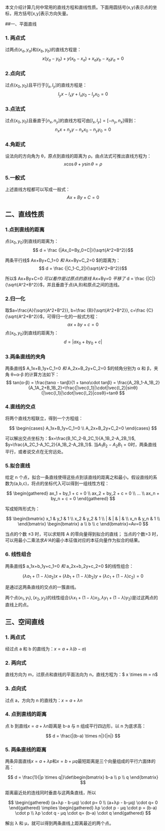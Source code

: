 本文介绍计算几何中常用的直线方程和直线性质。下面用圆括号(x,y)表示点的坐标，用方括号[x,y]表示方向矢量。

##一、平面直线

### 1. 两点式

过两点$(x_a,y_a)$和$(x_b,y_b)$的直线方程是：
$$ x(y_a-y_b) + y(x_b-x_a) + x_ay_b - x_by_a = 0 $$

### 2.点向式

过点$(x_0,y_0)$且平行于$[l_x,l_y]$的直线方程是：
$$ l_yx - l_xy + l_xy_0 - l_yx_0 = 0 $$

### 3.点法式

过点$(x_0,y_0)$且垂直于$[n_x,n_y]$的直线方程可由$[ l_x,l_y]=[-n_y,n_x]$得到：
$$ n_xx + n_yy - n_xx_0 - n_yy_0 = 0 $$

### 4.角距式

设法向的方向角为 θ，原点到直线的距离为 ρ。由点法式可推出直线方程为：
$$ x\cos θ + y\sin θ = ρ$$

### 5.一般式

上述直线方程都可以写成一般式：
$$ Ax+By+C=0 $$

## 二、直线性质

### 1.点到直线的距离

点$(x_0,y_0)$到直线的距离为：
$$ d = \frac {|Ax_0+By_0+C|}{\sqrt{A^2+B^2}}$$

两条平行线$ Ax+By+C_1=0 $和$ Ax+By+C_2=0 $的距离为：
$$ d = \frac {|C_1-C_2|}{\sqrt{A^2+B^2}}$$

所以$ Ax+By+C=0 $可以看作是过原点的直线$ Ax+By=0 $平移了$ d = \frac {|C|}{\sqrt{A^2+B^2}}$，并且垂直于点(A,B)和原点之间的连线。

### 2.归一化

取$a=\frac{A}{\sqrt{A^2+B^2}}, b=\frac {B}{\sqrt{A^2+B^2}}, c=\frac {C}{\sqrt{A^2+B^2}}$，可得归一化的一般式方程：
$$ ax+by+c=0 $$
点$(x_0,y_0)$到直线的距离为：
$$ d = |ax_0+by_0+c|$$

### 3.两条直线的夹角

两条直线$ A_1x+B_1y+C_1=0 $和$ A_2x+B_2y+C_2=0 $的倾角分别为 α 和 β，夹角 θ=α-β 的计算方法如下：
$$ tan(α-β) = \frac{tanα - tanβ}{1 + tanα\cdot tanβ} = \frac{A_2B_1-A_1B_2}{A_1A_2+B_1B_2}=\frac{|\vec{l_1}|\cdot|\vec{l_2}|sinθ}{|\vec{l_1}|\cdot|\vec{l_2}|cosθ}=tanθ $$

### 4.直线的交点

将两个直线方程联立，得到一个方程组：

$$
\begin{cases}
A_1x+B_1y+C_1=0 \\
A_2x+B_2y+C_2=0
\end{cases}
$$

可以解出交点坐标为：$x=\frac{B_1C_2-B_2C_1}{A_1B_2-A_2B_1}$, $y=\frac{A_2C_1-A_1C_2}{A_1B_2-A_2B_1}$.
当$A_1B_2-A_2B_1=0$时，两条直线平行，或者说交点在无穷远处。

### 5.拟合直线

给定 n 个点，拟合一条直线使得这些点到该直线的距离之和最小。假设直线的系数为(a,b,c)，将点的坐标代入可以得到一组线性方程：

$$
\begin{gathered}
ax_1 + by_1 + c = 0 \\
ax_2 + by_2 + c = 0 \\
... \\
ax_n + by_n + c = 0
\end{gathered}
$$

写成矩阵形式为：

$$
\begin{bmatrix}
   x_1 & y_1 & 1 \\
   x_2 & y_2 & 1 \\
   | & | & | & \\
   x_n & y_n & 1 \\
\end{bmatrix}
\begin{bmatrix}
   a \\ b \\ c
\end{bmatrix}=Av=0
$$

当点的个数 ≤3 时，可以求矩阵 A 的零向量得到拟合的直线；
当点的个数>3 时，可以用最小二乘法求$AᵀA$的最小本征值对应的本征向量作为拟合的结果。

### 6. 线性组合

两条直线$ a_1x+b_1y+c_1=0 $和$ a_2x+b_2y+c_2=0 $的线性组合：

$$
(λa_1+(1-λ)a_2)x + (λb_1+(1-λ)b_2)y +(λc_1+(1-λ)c_2) = 0
$$

是通过这两条直线的交点的一簇直线。

两个点$(x_1,y_1),(x_2,y_2)$的线性组合$(λx_1+(1-λ)x_2, λy_1+(1-λ)y_2)$是过这两点的直线上的点。

## 三、空间直线

### 1. 两点式

经过点 a 和 b 的直线为：$x=a+λ(b-a)$

### 2. 两向式

直线方向为 m，过原点和直线的平面法向为 n，直线方程为：$ x \times m = n$

### 3. 点向式

过点 a，方向为 n 的直线为：$x=a+λn$

### 4. 点到直线的距离

点 b 到直线$x=a+λn$距离是 b-a 与 n 组成平行四边形，以 n 为底求高：

$$
d = \frac{|(b-a) \times n|}{|n|}
$$

### 5. 两条直线的距离

两条异面直线$x=a+λp$和$x=b+µq$最短距离是三个向量组成的平行六面体的高：

$$
d = \frac{1}{|p \times q|}\det\begin{bmatrix}
   b-a \\ p \\ q
\end{bmatrix}
$$

距离最近处的连线同时垂直与这两条直线，所以

$$
\begin{gathered}
(a+λp - b-µq) \cdot p= 0 \\
(a+λp - b-µq) \cdot q= 0
\end{gathered}
\implies
\begin{gathered}
λp \cdot p - µq \cdot p = (b-a) \cdot p \\
λp \cdot q - µq \cdot q= (b-a) \cdot q
\end{gathered}
$$

解出 λ 和 µ，就可以得到两条直线上距离最近的两个点。
